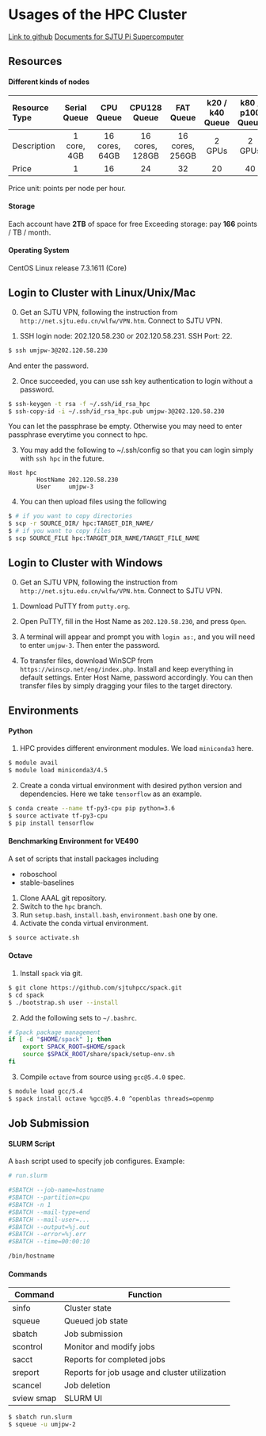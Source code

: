Usages of the HPC Cluster
=========================
[Link to github](https://)
[Documents for SJTU Pi Supercomputer](https://pi.sjtu.edu.cn/doc/)

Resources
---------
#### Different kinds of nodes

Resource Type | Serial Queue | CPU Queue | CPU128 Queue | FAT Queue | k20 / k40 Queue | k80 / p100 Queue 
:-------------|:------------:|:---------:|:------------:|:---------:|:-------------:|:--------------:
Description | 1 core, 4GB | 16 cores, 64GB | 16 cores, 128GB | 16 cores, 256GB | 2 GPUs | 2 GPUs 
Price | 1 | 16 | 24 | 32 | 20 | 40

Price unit: points per node per hour.

#### Storage
Each account have **2TB** of space for free
Exceeding storage: pay **166** points / TB / month.

#### Operating System 
CentOS Linux release 7.3.1611 (Core) 

Login to Cluster with Linux/Unix/Mac
----------------
0. Get an SJTU VPN, following the instruction from ``http://net.sjtu.edu.cn/wlfw/VPN.htm``. Connect to SJTU VPN.

1. SSH login node: 202.120.58.230 or 202.120.58.231.
SSH Port: 22.

```bash
$ ssh umjpw-3@202.120.58.230
```

And enter the password.

2. Once succeeded, you can use ssh key authentication to login without a password.

```bash
$ ssh-keygen -t rsa -f ~/.ssh/id_rsa_hpc
$ ssh-copy-id -i ~/.ssh/id_rsa_hpc.pub umjpw-3@202.120.58.230
```

You can let the passphrase be empty. Otherwise you may need to enter passphrase everytime you connect to hpc.

3. You may add the following to ~/.ssh/config so that you can login simply with ``ssh hpc`` in the future.

```
Host hpc
        HostName 202.120.58.230
        User     umjpw-3
```

4. You can then upload files using the following

```bash
$ # if you want to copy directories
$ scp -r SOURCE_DIR/ hpc:TARGET_DIR_NAME/
$ # if you want to copy files
$ scp SOURCE_FILE hpc:TARGET_DIR_NAME/TARGET_FILE_NAME
```

Login to Cluster with Windows
----------------
0. Get an SJTU VPN, following the instruction from ``http://net.sjtu.edu.cn/wlfw/VPN.htm``. Connect to SJTU VPN.

1. Download PuTTY from ``putty.org``.

2. Open PuTTY, fill in the Host Name as ``202.120.58.230``, and press ``Open``. 

3. A terminal will appear and prompt you with ``login as:``, and you will need to enter ``umjpw-3``. Then enter the password.

4. To transfer files, download WinSCP from ``https://winscp.net/eng/index.php``. Install and keep everything in default settings. Enter Host Name, password accordingly. You can then transfer files by simply dragging your files to the target directory.


Environments
------------

#### Python
1. HPC provides different environment modules.
We load ``miniconda3`` here.

```bash
$ module avail
$ module load miniconda3/4.5
```

2. Create a conda virtual environment with desired python version and dependencies.
Here we take ``tensorflow`` as an example.

```bash
$ conda create --name tf-py3-cpu pip python=3.6
$ source activate tf-py3-cpu
$ pip install tensorflow
```

#### Benchmarking Environment for VE490
A set of scripts that install packages including
* roboschool
* stable-baselines

1. Clone AAAL git repository.
2. Switch to the ``hpc`` branch.
3. Run ``setup.bash``, ``install.bash``, ``environment.bash`` one by one.
4. Activate the conda virtual environment.
```bash
$ source activate.sh
```

#### Octave
1. Install ``spack`` via git.

```bash
$ git clone https://github.com/sjtuhpcc/spack.git
$ cd spack
$ ./bootstrap.sh user --install
```

2. Add the following sets to ``~/.bashrc``.

```bash
# Spack package management
if [ -d "$HOME/spack" ]; then
    export SPACK_ROOT=$HOME/spack
    source $SPACK_ROOT/share/spack/setup-env.sh
fi
```

3. Compile ``octave`` from source using ``gcc@5.4.0`` spec.

```bash
$ module load gcc/5.4
$ spack install octave %gcc@5.4.0 ^openblas threads=openmp
```

Job Submission
--------------
#### SLURM Script
A ``bash`` script used to specify job configures.
Example:
```bash
# run.slurm

#SBATCH --job-name=hostname
#SBATCH --partition=cpu
#SBATCH -n 1
#SBATCH --mail-type=end
#SBATCH --mail-user=...
#SBATCH --output=%j.out
#SBATCH --error=%j.err
#SBATCH --time=00:00:10

/bin/hostname
```

#### Commands
Command  | Function
---------|---------
sinfo    | Cluster state
squeue   | Queued job state
sbatch   | Job submission
scontrol | Monitor and modify jobs
sacct    | Reports for completed jobs
sreport  | Reports for job usage and cluster utilization
scancel  | Job deletion
sview smap | SLURM UI

```bash
$ sbatch run.slurm
$ squeue -u umjpw-2
```
